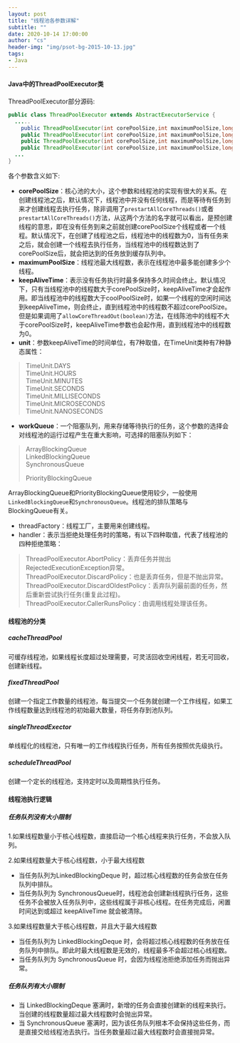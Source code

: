 ```yaml
---
layout: post
title: "线程池各参数详解"
subtitle: ""
date: 2020-10-14 17:00:00
author: "cs"
header-img: "img/psot-bg-2015-10-13.jpg"
tags: 
- Java
---
```


#### Java中的ThreadPoolExecutor类
ThreadPoolExecutor部分源码:
```java
public class ThreadPoolExecutor extends AbstractExecutorService {
  .....
    public ThreadPoolExecutor(int corePoolSize,int maximumPoolSize,long keepAliveTime,TimeUnit unit, BlockingQueue<Runnable> workQueue);
    public ThreadPoolExecutor(int corePoolSize,int maximumPoolSize,long keepAliveTime,TimeUnit unit, BlockingQueue<Runnable> workQueue,ThreadFactory threadFactory);
    public ThreadPoolExecutor(int corePoolSize,int maximumPoolSize,long keepAliveTime,TimeUnit unit, BlockingQueue<Runnable> workQueue,RejectedExecutionHandler handler);
    public ThreadPoolExecutor(int corePoolSize,int maximumPoolSize,long keepAliveTime,TimeUnit unit, BlockingQueue<Runnable> workQueue,ThreadFactory threadFactory,RejectedExecutionHandler handler);
  ...
}
```



各个参数含义如下:  
- **corePoolSize**：核心池的大小，这个参数和线程池的实现有很大的关系。在创建线程池之后，默认情况下，线程池中并没有任何线程，而是等待有任务到来才创建线程去执行任务，除非调用了`prestartAllCoreThreads()`或者`prestartAllCoreThreads()`方法，从这两个方法的名字就可以看出，是预创建线程的意思，即在没有任务到来之前就创建corePoolSize个线程或者一个线程。默认情况下，在创建了线程池之后，线程池中的线程数为0，当有任务来之后，就会创建一个线程去执行任务，当线程池中的线程数达到了corePoolSize后，就会把达到的任务放到缓存队列中。
- **maximumPoolSize**：线程池最大线程数，表示在线程池中最多能创建多少个线程。
- **keepAliveTime**：表示没有任务执行时最多保持多久时间会终止。默认情况下，只有当线程池中的线程数大于corePoolSize时，keepAliveTime才会起作用。即当线程池中的线程数大于coolPoolSize时，如果一个线程的空闲时间达到keepAliveTime，则会终止，直到线程池中的线程数不超过corePoolSize。但是如果调用了`allowCoreThreadOut(boolean)`方法，在线陈池中的线程不大于corePoolSize时，keepAliveTime参数也会起作用，直到线程池中的线程数为0。
- **unit**：参数keepAliveTime的时间单位，有7种取值，在TimeUnit类种有7种静态属性：
> TimeUnit.DAYS  
> TimeUnit.HOURS  
> TimeUnit.MINUTES  
> TimeUnit.SECONDS  
> TimeUnit.MILLISECONDS  
> TimeUnit.MICROSECONDS  
> TimeUnit.NANOSECONDS

- **workQueue**：一个阻塞队列，用来存储等待执行的任务，这个参数的选择会对线程池的运行过程产生在重大影响，可选择的阻塞队列如下：

> ArrayBlockingQueue  
> LinkedBlockingQueue  
> SynchronousQueue  
>
> PriorityBlockingQueue

ArrayBlockingQueue和PriorityBlockingQueue使用较少，一般使用``LinkedBlockingQueue``和`SynchronousQueue`。线程池的排队策略与BlockingQueue有关。
- threadFactory：线程工厂，主要用来创建线程。
- handler：表示当拒绝处理任务时的策略，有以下四种取值，代表了线程池的四种拒绝策略：
>ThreadPoolExecutor.AbortPolicy：丢弃任务并抛出RejectedExecutionException异常。   
ThreadPoolExecutor.DiscardPolicy：也是丢弃任务，但是不抛出异常。  
ThreadPoolExecutor.DiscardOldestPolicy：丢弃队列最前面的任务，然后重新尝试执行任务(重复此过程)。  
ThreadPoolExecutor.CallerRunsPolicy：由调用线程处理该任务。 

#### 线程池的分类

##### cacheThreadPool

可缓存线程池，如果线程长度超过处理需要，可灵活回收空闲线程，若无可回收，创建新线程。

##### fixedThreadPool

创建一个指定工作数量的线程池，每当提交一个任务就创建一个工作线程，如果工作线程数量达到线程池的初始最大数量，将任务存到池队列。

##### singleThreadExector

单线程化的线程池，只有唯一的工作线程执行任务，所有任务按照优先级执行。

##### scheduleThreadPool

创建一个定长的线程池，支持定时以及周期性执行任务。

#### 线程池执行逻辑

##### 任务队列没有大小限制

1.如果线程数量小于核心线程数，直接启动一个核心线程来执行任务，不会放入队列。

2.如果线程数量大于核心线程数，小于最大线程数

- 当任务队列为LinkedBlockingDeque 时，超过核心线程数的任务会放在任务队列中排队。
- 当任务队列为 SynchronousQueue时，线程池会创建新线程执行任务，这些任务不会被放入任务队列中，这些线程属于非核心线程。在任务完成后，闲置时间达到或超过 keepAliveTime 就会被清除。

3.如果线程数量大于核心线程数，并且大于最大线程数

- 当任务队列为 LinkedBlockingDeque 时，会将超过核心线程数的任务放在任务队列中排队。即此时最大线程数是无效的，线程最多不会超过核心线程数。
- 当任务队列为 SynchronousQueue 时，会因为线程池拒绝添加任务而抛出异常。

##### 任务队列有大小限制

- 当 LinkedBlockingDeque 塞满时，新增的任务会直接创建新的线程来执行。当创建的线程数量超过最大线程数时会抛出异常。
- 当 SynchronousQueue 塞满时，因为该任务队列根本不会保持这些任务，而是直接交给线程池去执行。当任务数量超过最大线程数时会直接抛异常。



